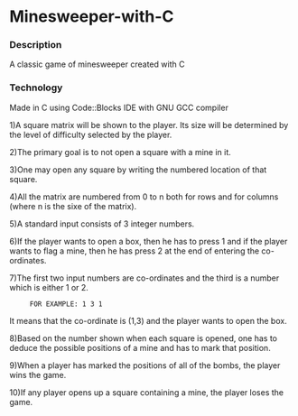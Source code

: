 # Minesweeper-with-C
### Description
A classic game of minesweeper created with C

### Technology
Made in C using Code::Blocks IDE with GNU GCC compiler
                                                      

1)A square matrix will be shown to the player. Its size will be determined by the
 level of difficulty selected by the player.

2)The primary goal is to not open a square with a mine in it.

3)One may open any square by writing the numbered location of that square.

4)All the matrix are numbered from 0 to n both for rows and for columns
(where n is the sixe of the matrix).

5)A standard input consists of 3 integer numbers.

6)If the player wants to open a box, then he has to press 1 and if the player wants
 to flag a mine, then he has press 2 at the end of entering the co-ordinates.

7)The first two input numbers are co-ordinates and the third is a number which is either 
  1 or 2.

         FOR EXAMPLE: 1 3 1
  It means that the co-ordinate is (1,3) and the player wants to open the box.

8)Based on the number shown when each square is opened, one has to deduce the possible 
  positions of a mine and has to mark that position.

9)When a player has marked the positions of all of the bombs, the player wins the game.

10)If any player opens up a square containing  a mine, the player loses the game.
